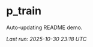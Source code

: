 # p_train

Auto-updating README demo.

<!--START_SECTION:status-->
_Last run: 2025-10-30 23:18 UTC_
<!--END_SECTION:status-->














































































































































































































































































































































































































































































































































































































































































































































































































































































































































































































































































































































































































































































































































































































































































































































































































































































